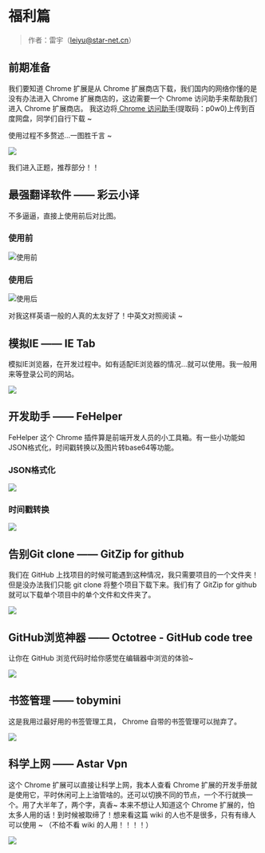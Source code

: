 # 福利篇

>作者：雷宇（leiyu@star-net.cn）

## 前期准备

我们要知道 Chrome 扩展是从 Chrome 扩展商店下载，我们国内的网络你懂的是没有办法进入 Chrome 扩展商店的，这边需要一个 Chrome 访问助手来帮助我们进入 Chrome 扩展商店。
我这边将[ Chrome 访问助手][1](提取码：p0w0)上传到百度网盘，同学们自行下载 ~

使用过程不多赘述...一图胜千言 ~

![](./image/使用谷歌访问助手.gif)





[1]:https://pan.baidu.com/s/1sOUCUOCYU2Cfg0HbTxg42Q


我们进入正题，推荐部分！！




## 最强翻译软件 —— 彩云小译

不多逼逼，直接上使用前后对比图。

### 使用前

![使用前](./image/9-2-扩展开发文档翻译前.png)

### 使用后

![使用后](./image/9-3-扩展开发文档翻译后.png)

对我这样英语一般的人真的太友好了！中英文对照阅读 ~

## 模拟IE —— IE Tab

模拟IE浏览器，在开发过程中。如有适配IE浏览器的情况...就可以使用。我一般用来等登录公司的网站。

![](./image/9-4-IE_Tab.png)




## 开发助手 —— FeHelper
FeHelper 这个 Chrome 插件算是前端开发人员的小工具箱。有一些小功能如JSON格式化，时间戳转换以及图片转base64等功能。

### JSON格式化

![](./image/9-5-json格式化.png)

### 时间戳转换
![](./image/9-6-时间戳转换.png)


## 告别Git clone —— GitZip for github

我们在 GitHub 上找项目的时候可能遇到这种情况，我只需要项目的一个文件夹！但是没办法我们只能 git clone 将整个项目下载下来。我们有了 GitZip for github 就可以下载单个项目中的单个文件和文件夹了。

![](./image/9-7-gitzip.png)




## GitHub浏览神器 —— Octotree - GitHub code tree

让你在 GitHub 浏览代码时给你感觉在编辑器中浏览的体验~

![](./image/9-8-Github浏览神奇.png)




## 书签管理 —— tobymini
这是我用过最好用的书签管理工具， Chrome 自带的书签管理可以抛弃了。

![](./image/9-9-tobymini.png)


## 科学上网 —— Astar Vpn

这个 Chrome 扩展可以直接让科学上网，我本人查看 Chrome 扩展的开发手册就是使用它，平时休闲可上上油管啥的。还可以切换不同的节点，一个不行就换一个。用了大半年了，两个字，真香~ 本来不想让人知道这个 Chrome 扩展的，怕太多人用的话！到时候被取缔了！想来看这篇 wiki 的人也不是很多，只有有缘人可以使用 ~ （不给不看 wiki 的人用！！！！）

![](./image/9-10-AstarVPN.png)
